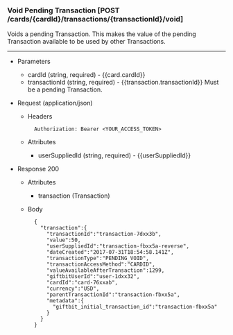 ### Void Pending Transaction [POST /cards/{cardId}/transactions/{transactionId}/void]
Voids a pending Transaction. This makes the value of the pending Transaction available to be used by other Transactions.

---
+ Parameters
    + cardId (string, required) - {{card.cardId}}
    + transactionId (string, required) - {{transaction.transactionId}} Must be a pending Transaction.

+ Request (application/json)
    + Headers
    
            Authorization: Bearer <YOUR_ACCESS_TOKEN>
    + Attributes
        + userSuppliedId (string, required) - {{userSuppliedId}} 
    
+ Response 200
    + Attributes
        + transaction (Transaction)
        
    + Body

            {
              "transaction":{
                "transactionId":"transaction-7dxx3b",
                "value":50,
                "userSuppliedId":"transaction-fbxx5a-reverse",
                "dateCreated":"2017-07-31T18:54:58.141Z",
                "transactionType":"PENDING_VOID",
                "transactionAccessMethod":"CARDID",
                "valueAvailableAfterTransaction":1299,
                "giftbitUserId":"user-1dxx32",
                "cardId":"card-76xxab",
                "currency":"USD",
                "parentTransactionId":"transaction-fbxx5a",
                "metadata":{
                  "giftbit_initial_transaction_id":"transaction-fbxx5a"
                }
              }
            }

